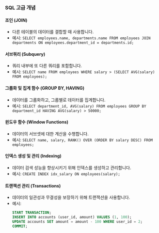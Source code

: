 ### SQL 고급 개념

#### 조인 (JOIN)
- 다른 테이블의 데이터를 결합할 때 사용합니다.
- 예시: `SELECT employees.name, departments.name FROM employees JOIN departments ON employees.department_id = departments.id;`

#### 서브쿼리 (Subquery)
- 쿼리 내부에 또 다른 쿼리를 포함합니다.
- 예시: `SELECT name FROM employees WHERE salary > (SELECT AVG(salary) FROM employees);`

#### 그룹화 및 집계 함수 (GROUP BY, HAVING)
- 데이터를 그룹화하고, 그룹별로 데이터를 집계합니다.
- 예시: `SELECT department_id, AVG(salary) FROM employees GROUP BY department_id HAVING AVG(salary) > 50000;`

#### 윈도우 함수 (Window Functions)
- 데이터의 서브셋에 대한 계산을 수행합니다.
- 예시: `SELECT name, salary, RANK() OVER (ORDER BY salary DESC) FROM employees;`

#### 인덱스 생성 및 관리 (Indexing)
- 데이터 검색 성능을 향상시키기 위해 인덱스를 생성하고 관리합니다.
- 예시: `CREATE INDEX idx_salary ON employees(salary);`

#### 트랜잭션 관리 (Transactions)
- 데이터의 일관성과 무결성을 보장하기 위해 트랜잭션을 사용합니다.
- 예시: 
  ```sql
  START TRANSACTION;
  INSERT INTO accounts (user_id, amount) VALUES (1, 100);
  UPDATE accounts SET amount = amount - 100 WHERE user_id = 2;
  COMMIT;

